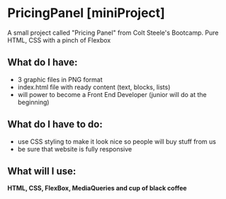 # PricingPanel [miniProject]
 A small project called "Pricing Panel" from Colt Steele's Bootcamp. Pure HTML, CSS with a pinch of Flexbox

## What do I have:
* 3 graphic files in PNG format
* index.html file with ready content (text, blocks, lists)
* will power to become a Front End Developer (junior will do at the beginning)

## What do I have to do:
* use CSS styling to make it look nice so people will buy stuff from us
* be sure that website is fully responsive 

## What will I use:
**HTML, CSS, FlexBox, MediaQueries and cup of black coffee**
